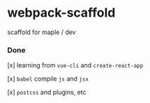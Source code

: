 # webpack-scaffold
scaffold for maple / dev

### Done

[x] learning from `vue-cli` and `create-react-app`

[x] `babel` compile `js` and `jsx`

[x] `postcss` and plugins, etc
